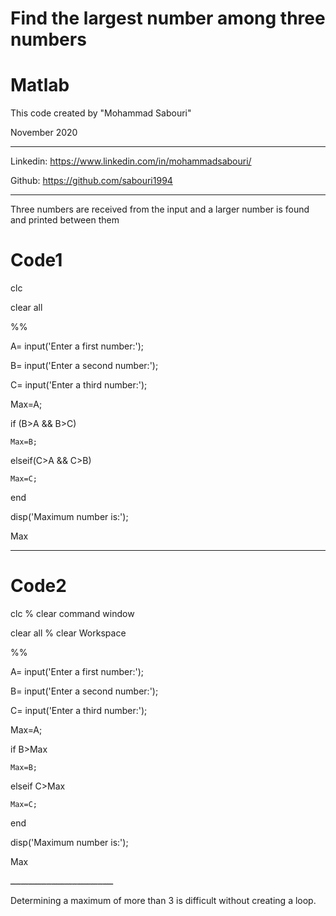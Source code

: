 # Find the largest number among three numbers

# Matlab

 This code created by "Mohammad Sabouri"

 November 2020

----------------------------------------------------------

 Linkedin:   https://www.linkedin.com/in/mohammadsabouri/

 Github:     https://github.com/sabouri1994
 
----------------------------------------------------------

Three numbers are received from the input and a larger number is found and printed between them



# Code1 
clc

clear all

%%

A= input('Enter a first number:');

B= input('Enter a second number:');

C= input('Enter a third number:');

Max=A;

if (B>A && B>C)

    Max=B;
	
elseif(C>A && C>B)

    Max=C;
	
end

disp('Maximum number is:');

Max
________________________________________

# Code2

clc  % clear command window

clear all  % clear Workspace

%%

A= input('Enter a first number:');

B= input('Enter a second number:');

C= input('Enter a third number:');

Max=A;

if B>Max

    Max=B;
	
elseif C>Max

    Max=C;
	
end

disp('Maximum number is:');

Max
 
ــــــــــــــــــــــــــــــــــــــــ

Determining a maximum of more than 3 is difficult without creating a loop.
 
